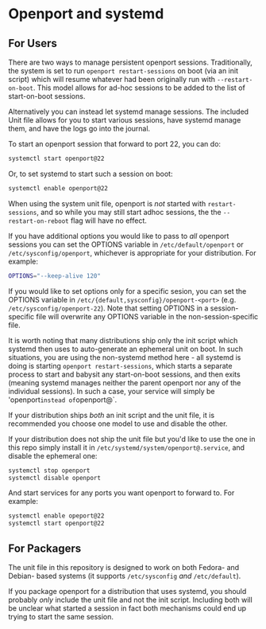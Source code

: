# Openport and systemd

## For Users

There are two ways to manage persistent openport sessions. Traditionally, the
system is set to run `openport restart-sessions` on boot (via an init script)
which will resume whatever had been originally run with `--restart-on-boot`.
This model allows for ad-hoc sessions to be added to the list of start-on-boot
sessions.

Alternatively you can instead let systemd manage sessions. The included
Unit file allows for you to start various sessions, have systemd manage
them, and have the logs go into the journal.

To start an openport session that forward to port 22, you can do:

```bash
systemctl start openport@22
```

Or, to set systemd to start such a session on boot:

```bash
systemctl enable openport@22
```

When using the system unit file, openport is _not_ started with
`restart-sessions`, and so while you may still start adhoc sessions, the the
`--restart-on-reboot` flag will have no effect.

If you have additional options you would like to pass to _all_ openport
sessions you can set the OPTIONS variable in `/etc/default/openport` or `/etc/sysconfig/openport`, whichever is appropriate for your distribution. For example:

```bash
OPTIONS="--keep-alive 120"
```

If you would like to set options only for a specific sesion, you can set the
OPTIONS variable in `/etc/{default,sysconfig}/openport-<port>` (e.g.
`/etc/sysconfig/openport-22`). Note that setting OPTIONS in a session-specific
file will overwrite any OPTIONS variable in the non-session-specific file.

It is worth noting that many distributions ship only the init script which
systemd then uses to auto-generate an ephemeral unit on boot. In such
situations, you are using the non-systemd method here - all systemd is doing is
starting `openport restart-sessions`, which starts a separate process to start
and babysit any start-on-boot sessions, and then exits (meaning systemd manages
neither the parent openport nor any of the individual sessions). In such a
case, your service will simply be 'openport` instead of `openport@<port>`.

If your distribution ships _both_ an init script and the unit file, it is
recommended you choose one model to use and disable the other.

If your distribution does not ship the unit file but you'd like to use the
one in this repo simply install it in `/etc/systemd/system/openport@.service`,
and disable the ephemeral one:

```bash
systemctl stop openport
systemctl disable openport
```

And start services for any ports you want openport to forward to. For example:

```bash
systemctl enable opeport@22
systemctl start openport@22
```

## For Packagers

The unit file in this repository is designed to work on both Fedora- and
Debian- based systems (it supports `/etc/sysconfig` _and_ `/etc/default`).

If you package openport for a distribution that uses systemd, you should
probably _only_ include the unit file and not the init script. Including both
will be unclear what started a session in fact both mechanisms could end up
trying to start the same session.
